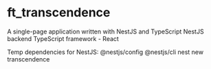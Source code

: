 # ft_transcendence
A single-page application written with NestJS and TypeScript
NestJS backend
TypeScript framework - React

Temp dependencies for NestJS:
@nestjs/config
@nestjs/cli
nest new transcendence